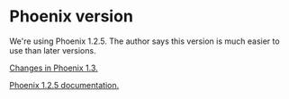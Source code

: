 # Phoenix version

We're using Phoenix 1.2.5. The author says this version is much easier to use than later versions.

[Changes in Phoenix 1.3.](https://medium.com/wemake-services/why-changes-in-phoenix-1-3-are-so-important-2d50c9bdabb9)

[Phoenix 1.2.5 documentation.](https://hexdocs.pm/phoenix/1.2.5/Phoenix.html)

